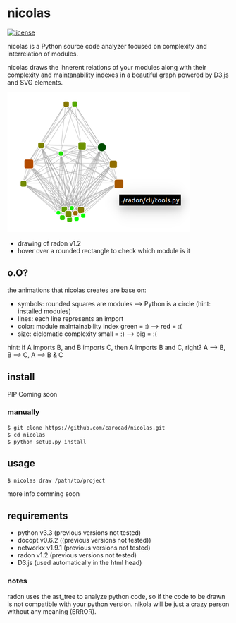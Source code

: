 # nicolas
[![license](https://img.shields.io/badge/license-Apache%202.0-blue.svg)](LICENSE)

nicolas is a Python source code analyzer focused on complexity and interrelation of modules.

nicolas draws the ihnerent relations of your modules along with their complexity and maintanability indexes in a beautiful graph powered by D3.js and SVG elements.

![radon drawing made by nicolas](radon_art.png)
- drawing of radon v1.2
- hover over a rounded rectangle to check which module is it

## o.O?
the animations that nicolas creates are base on:
* symbols: rounded squares are modules --> Python is a circle (hint: installed modules)
* lines: each line represents an import
* color: module maintainability index   green = :) --> red = :(
* size: ciclomatic complexity           small = :) --> big = :(

hint: if A imports B, and B imports C, then A imports B and C, right? 
        A --> B, B --> C, A --> B & C

## install
PIP Coming soon
### manually
```
$ git clone https://github.com/carocad/nicolas.git
$ cd nicolas
$ python setup.py install
```
## usage
```
$ nicolas draw /path/to/project
```
more info comming soon

## requirements
* python v3.3 (previous versions not tested)
* docopt v0.6.2 ((previous versions not tested))
* networkx v1.9.1 (previous versions not tested)
* radon v1.2 (previous versions not tested)
* D3.js (used automatically in the html head)

### notes
radon uses the ast_tree to analyze python code, so if the code to be drawn is not compatible with your python version. nikola will be just a crazy person without any meaning (ERROR).

